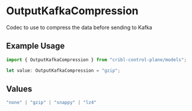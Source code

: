 # OutputKafkaCompression

Codec to use to compress the data before sending to Kafka

## Example Usage

```typescript
import { OutputKafkaCompression } from "cribl-control-plane/models";

let value: OutputKafkaCompression = "gzip";
```

## Values

```typescript
"none" | "gzip" | "snappy" | "lz4"
```